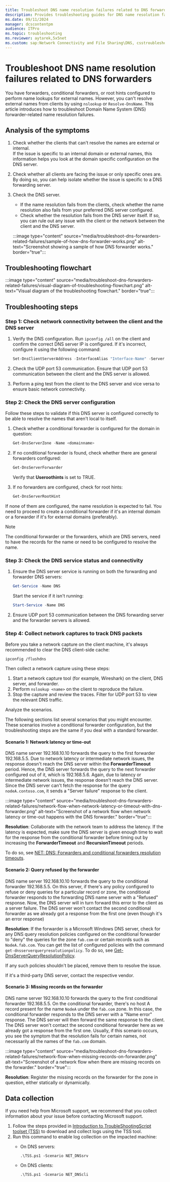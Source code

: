 ```yaml
---
title: Troubleshoot DNS name resolution failures related to DNS forwarders
description: Provides troubleshooting guides for DNS name resolution failures related to DNS forwarders.
ms.date: 09/11/2024
manager: dcscontentpm
audience: ITPro
ms.topic: troubleshooting
ms.reviewer: aytarek,5x5net
ms.custom: sap:Network Connectivity and File Sharing\DNS, csstroubleshoot
---
```

# Troubleshoot DNS name resolution failures related to DNS forwarders

You have forwarders, conditional forwarders, or root hints configured to perform name lookups for external names. However, you can't resolve external names from clients by using `nslookup` or `Resolve-DnsName`. This article introduces how to troubleshoot Domain Name System (DNS) forwarder-related name resolution failures.

## Analysis of the symptoms

1. Check whether the clients that can't resolve the names are external or internal.  
   If the issue is specific to an internal domain or external names, this information helps you look at the domain specific configuration on the DNS server.
2. Check whether all clients are facing the issue or only specific ones are.  
   By doing so, you can help isolate whether the issue is specific to a DNS forwarding server.
3. Check the DNS server.  
   - If the name resolution fails from the clients, check whether the name resolution also fails from your preferred DNS server configured.
   - Check whether the resolution fails from the DNS server itself. If so, you can rule out any issue with the client or the network between the client and the DNS server.

   :::image type="content" source="media/troubleshoot-dns-forwarders-related-failures/sample-of-how-dns-forwarder-works.png" alt-text="Screenshot showing a sample of how DNS forwarder works." border="true":::

## Troubleshooting flowchart

:::image type="content" source="media/troubleshoot-dns-forwarders-related-failures/visual-diagram-of-troubleshooting-flowchart.png" alt-text="Visual diagram of the troubleshooting flowchart." border="true":::

## Troubleshooting steps

### Step 1: Check network connectivity between the client and the DNS server

1. Verify the DNS configuration. Run `ipconfig /all` on the client and confirm the correct DNS server IP is configured. If it's incorrect, configure it using the following command:

   ```powershell
   Set-DnsClientServerAddress -InterfaceAlias "Interface-Name" -ServerAddresses ("IP1")
   ```

2. Check the UDP port 53 communication. Ensure that UDP port 53 communication between the client and the DNS server is allowed.
3. Perform a ping test from the client to the DNS server and vice versa to ensure basic network connectivity.

### Step 2: Check the DNS server configuration

Follow these steps to validate if this DNS server is configured correctly to be able to resolve the names that aren't local to itself.

1. Check whether a conditional forwarder is configured for the domain in question:

    ```powershell
    Get-DnsServerZone -Name <domainname>
    ```

2. If no conditional forwarder is found, check whether there are general forwarders configured:

   ```powershell
   Get-DnsServerForwarder
   ```

   Verify that **Useroothints** is set to TRUE.

3. If no forwarders are configured, check for root hints:

   ```powershell
   Get-DnsServerRootHint
   ```

If none of them are configured, the name resolution is expected to fail. You need to proceed to create a conditional forwarder if it's an internal domain or a forwarder if it's for external domains (preferably).

> [!NOTE]
> The conditional forwarder or the forwarders, which are DNS servers, need to have the records for the name or need to be configured to resolve the name.

### Step 3: Check the DNS service status and connectivity

1. Ensure the DNS server service is running on both the forwarding and forwarder DNS servers:

   ```powershell
   Get-Service -Name DNS
   ```

   Start the service if it isn't running:

   ```powershell
   Start-Service -Name DNS
   ```

2. Ensure UDP port 53 communication between the DNS forwarding server and the forwarder servers is allowed.

### Step 4: Collect network captures to track DNS packets

Before you take a network capture on the client machine, it's always recommended to clear the DNS client-side cache:

```console
ipconfig /flushdns
```

Then collect a network capture using these steps:

1. Start a network capture tool (for example, Wireshark) on the client, DNS server, and forwarder.
2. Perform `nslookup <name>` on the client to reproduce the failure.
3. Stop the capture and review the traces. Filter for UDP port 53 to view the relevant DNS traffic.

Analyze the scenarios.

The following sections list several scenarios that you might encounter. These scenarios involve a conditional forwarder configuration, but the troubleshooting steps are the same if you deal with a standard forwarder.

#### Scenario 1: Network latency or time-out

DNS name server 192.168.10.10 forwards the query to the first forwarder 192.168.5.5. Due to network latency or intermediate network issues, the response doesn't reach the DNS server within the **ForwarderTimeout** period. Hence, the DNS server forwards the query to the next forwarder configured out of it, which is 192.168.5.6. Again, due to latency or intermediate network issues, the response doesn't reach the DNS server. Since the DNS server can't fetch the response for the query `nodeA.contoso.com`, it sends a "Server failure" response to the client.

:::image type="content" source="media/troubleshoot-dns-forwarders-related-failures/network-flow-when-network-latency-or-timeout-with-dns-forwarder.png" alt-text="Screenshot of a network flow when network latency or time-out happens with the DNS forwarder." border="true":::

**Resolution**: Collaborate with the network team to address the latency. If the latency is expected, make sure the DNS server is given enough time to wait for the response from the conditional forwarder before timing out by increasing the **ForwarderTimeout** and **RecursionTimeout** periods.

To do so, see [NET: DNS: Forwarders and conditional forwarders resolution timeouts](forwarders-resolution-timeouts.md).

#### Scenario 2: Query refused by the forwarder

DNS name server 192.168.10.10 forwards the query to the conditional forwarder 192.168.5.5. On this server, if there's any policy configured to refuse or deny queries for a particular record or zone, the conditional forwarder responds to the forwarding DNS name server with a "Refused" response. Now, the DNS server will in turn forward this error to the client as a server failure. The DNS server won't contact the second conditional forwarder as we already got a response from the first one (even though it's an error response)

**Resolution**: If the forwarder is a Microsoft Windows DNS server, check for any DNS query resolution policies configured on the conditional forwarder to "deny" the queries for the zone `fab.com` or certain records such as `NodeA.fab.com`. You can get the list of configured policies with the command `get-dnsserverqueryresolutionpolicy`. To do so, see [Get-DnsServerQueryResolutionPolicy](/powershell/module/dnsserver/get-dnsserverqueryresolutionpolicy).

If any such policies shouldn't be placed, remove them to resolve the issue.

If it's a third-party DNS server, contact the respective vendor.

#### Scenario 3: Missing records on the forwarder

DNS name server 192.168.10.10 forwards the query to the first conditional forwarder 192.168.5.5. On the conditional forwarder, there's no host A record present for the name `NodeA` under the `fab.com` zone. In this case, the conditional forwarder responds to the DNS server with a "Name error" response. The DNS server will then forward the same response to the client. The DNS server won't contact the second conditional forwarder here as we already got a response from the first one. Usually, if this scenario occurs, you see the symptom that the resolution fails for certain names, not necessarily all the names of the `fab.com` domain.

:::image type="content" source="media/troubleshoot-dns-forwarders-related-failures/network-flow-when-missing-records-on-forwarder.png" alt-text="Screenshot of a network flow when there are missing records on the forwarder." border="true":::

**Resolution**: Register the missing records on the forwarder for the zone in question, either statically or dynamically.

## Data collection

If you need help from Microsoft support, we recommend that you collect information about your issue before contacting Microsoft support.

1. Follow the steps provided in [Introduction to TroubleShootingScript toolset (TSS)](../../windows-client/windows-tss/introduction-to-troubleshootingscript-toolset-tss.md) to download and collect logs using the TSS tool.
2. Run this command to enable log collection on the impacted machine:
   - On DNS servers:

     ```console
     .\TSS.ps1 -Scenario NET_DNSsrv
     ```

   - On DNS clients:

     ```console
     .\TSS.ps1 -Scenario NET_DNScli
     ```
